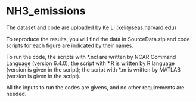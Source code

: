 # NH3_emissions

The dataset and code are uploaded by Ke Li (keli@seas.harvard.edu)

To reproduce the results, you will find the data in SourceData.zip and code scripts for each figure are indicated by their names.

To run the code, the scripts with *.ncl are written by NCAR Command Language (version 6.4.0); the script with *.R is written by R language (version is given in the script); the script with *.m is written by MATLAB (version is given in the script).

All the inputs to run the codes are givens, and no other requirements are needed.
